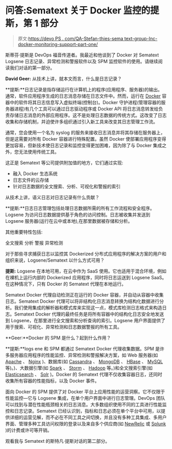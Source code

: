 # 问答:Sematext 关于 Docker 监控的提斯，第 1 部分

> 原文:[https://devo PS . com/QA-Stefan-thies-sema text-group-Inc-docker-monitoring-support-part-one/](https://devops.com/qa-stefan-thies-sematext-group-inc-docker-monitoring-support-part-one/)

斯蒂芬·提斯是 DevOps 福音传道者。我最近和他谈到了 Docker 对 Sematext Logsene 日志记录、异常检测和警报软件以及 SPM 监控软件的使用。请继续阅读我们对话的第一部分。

**David Geer:** 从技术上讲，就本文而言，什么是日志记录？

**提斯:**日志记录是指存储运行在计算机上的程序(应用程序、服务器)的输出。通常，软件应用程序生成的日志消息存储在日志文件中。然而，运行在 [Docker](https://docker.com) 容器中的软件将其日志信息写入虚拟终端(控制台)。Docker 守护进程(管理容器的服务器进程)有几个工具可以通过日志驱动程序或 Docker API 将日志消息转发给负责存储日志消息的外部应用程序。这不是处理日志数据的传统方式。这改变了日志收集和存储机制，并迫使许多组织通过引入新工具来改变其日志管理工作流。

通常，您会使用一个名为 syslog 的服务来接收日志消息并将其存储在服务器上，但是这需要对所有 Docker 容器进行特殊配置。虽然 Docker 使部署应用程序变得更加容易，但新技术使日志记录和监控变得更加困难，因为除了与 Docker 集成之外，您无法使用传统工具。

这正是 Sematext 等公司提供附加值的地方，它们通过实现:

*   融入 Docker 生态系统
*   日志文件的云存储
*   针对日志数据的全文搜索、分析、可视化和警报的索引

从技术上讲，语义日志对日志记录有什么贡献？

**提斯:**日志日志管理包括处理日志数据所需的所有工作流程和安全程序。Logsene 为访问日志数据提供基于角色的访问控制。日志被收集并发送到 Logsene 服务器(运行在云中或本地),在那里数据被存储和分析。

其他重要特性包括:

全文搜索
分析
警报
异常检测

对于那些寻求捕获日志以监控其 Dockerized 分布式应用程序的解决方案的用户和组织来说，Logsene/Sematext 以什么方式可用？

**提斯:** Logsene 在本地可用，在云中作为 SaaS 使用。它也适用于混合环境，例如在裸机上运行内部的 Dockerized 应用程序，同时将日志运送到 Logsene SaaS。在这种情况下，只有 Docker 的 Sematext 代理在本地运行。

Sematext Docker 代理自动检测正在运行的 Docker 容器，并自动从容器中收集日志。Sematext Docker 代理可以将非结构化日志消息转换为结构化数据进行分析。我们使用集成的解析器和模式库来实现这一点，模式库检测日志格式来构造日志。Sematext Docker 代理的最终任务是将所有容器中的结构化日志安全地发送到 Logsene，在那里进行全文搜索和分析查询的索引。Logsene 用户界面提供了用于搜索、可视化、异常检测和日志数据警报的所有工具。

**Geer:**Docker 的 SPM 是什么？起到什么作用？

**提斯:**logs ene 和 SPM 都通过 Sematext Docker 代理收集数据。SPM 是许多服务器应用程序的性能监控、异常检测和警报解决方案，如 Web 服务器(如 [Apache](https://www.apache.org) 、 [Nginx](https://www.nginx.org) )、数据库(如 [Cassandra](https://cassandra.apache.org) 、 [MongoDB](https://www.mongodb.org) 、 [HBase](https://hbase.apache.org) 、 [MySQL](https://www.mysql.com) 等)。)、大数据引擎(如 [Spark](https://spark.apache.org/) 、 [Storm](https://www.storm.incubator.apache.org) 、 [Hadoop](https://hadoop.apache.org) 等。)和全文搜索引擎(如 [Elasticsearch](https://www.elastic.co/) 、 [Solr](https://lucene.apache.org/solr) )。Docker 的 Sematext 代理不仅收集容器日志，还同时收集所有容器的性能指标，以及 Docker 事件。

面向 Docker 的 SPM 提供了对 Docker 平台上应用性能的运营洞察。它不仅限于性能监控—它与 Logsene 集成，在单个用户界面中进行日志管理。DevOps 团队可以找到与潜在性能瓶颈相关的日志消息。大多数组织使用不同的工具进行性能监控和日志记录。Sematext 已经认识到，指标和日志必须在单个平台中可用，以提供详细的运营见解，而不必在不同工具之间切换，并且没有多种工具集成、多用户界面、管理多种工具访问权限的登录以及来自多个供应商(如 [NewRelic](https://www.newrelic.com) 或 [Splunk](http://www.splunk.com) )的计费或许可等开销。

观看我与 Sematext 的斯特凡·提斯对话的第二部分。